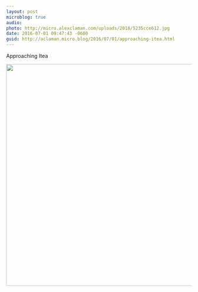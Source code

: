 ```yaml
---
layout: post
microblog: true
audio: 
photo: http://micro.alexclaman.com/uploads/2018/5235cce612.jpg
date: 2016-07-01 09:47:43 -0600
guid: http://aclaman.micro.blog/2016/07/01/approaching-itea.html
---
```

Approaching Itea

<img src="http://micro.alexclaman.com/uploads/2018/5235cce612.jpg" width="600" height="600" />
